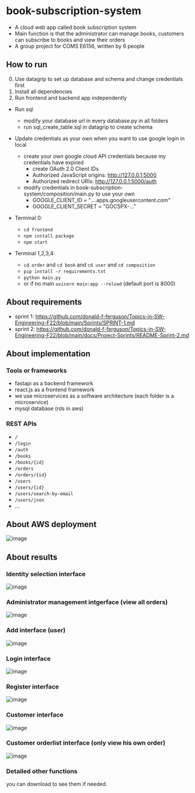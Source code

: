# book-subscription-system
- A cloud web app called book subscription system
- Main function is that the administrator can manage books, customers can subscribe to books and view their orders
- A group project for COMS E6156, written by 6 people

## How to run

0. Use datagrip to set up database and schema and change credentials first
1. Install all dependencies
2. Run frontend and backend app independently

- Run sql
  - modify your database url in every database.py in all folders
  - run sql_create_table.sql in datagrip to create schema
  
- Update credentials as your own when you want to use google login in local
  - create your own google cloud API credentials because my credentials have expired
    - create OAuth 2.0 Client IDs
    - Authorized JavaScript origins: http://127.0.0.1:5000
    - Authorized redirect URIs: http://127.0.0.1:5000/auth
  - modify credentials in book-subscription-system/composition/main.py to use your own 
    - GOOGLE_CLIENT_ID = "....apps.googleusercontent.com"
    - GOOGLE_CLIENT_SECRET = "GOCSPX-..."

- Terminal 0: 
  - `cd frontend`
  - `npm install package`
  - `npm start`

- Terminal 1,2,3,4: 
  - `cd order` and `cd book` and `cd user` and `cd composition`
  - `pip install -r requirements.txt`
  - `python main.py`
  - or if no main `uvicorn main:app --reload` (default port is 8000)
  
## About requirements

- sprint 1: https://github.com/donald-f-ferguson/Topics-in-SW-Engineering-F22/blob/main/Sprints/SPRINT-1.md
- sprint 2: https://github.com/donald-f-ferguson/Topics-in-SW-Engineering-F22/blob/main/docs/Project-Sprints/README-Sprint-2.md

## About implementation

### Tools or frameworks
- fastapi as a backend framework
- react.js as a frontend framework
- we use microservices as a software architecture (each folder is a microservice)
- mysql database (rds in aws)

### REST APIs
- `/`
- `/login`
- `/auth`
- `/books`
- `/books/{id}`
- `/orders`
- `/orders/{id}`
- `/users`
- `/users/{id}`
- `/users/search-by-email`
- `/users/json`
- ...

## About AWS deployment

![image](https://user-images.githubusercontent.com/42087697/211357136-18800b38-5c28-435e-bb04-9503b57d2988.png)

## About results

### Identity selection interface
![image](https://user-images.githubusercontent.com/42087697/211355139-bab26d84-8213-4b47-8536-1d4b8cc3c468.png)

### Administrator management intgerface (view all orders)
![image](https://user-images.githubusercontent.com/42087697/211355432-70fdd37d-8ead-4e14-838f-086a439b3a69.png)

### Add interface (user)
![image](https://user-images.githubusercontent.com/42087697/211355714-3b06823d-1b1b-4bee-bf2d-947301bd768c.png)

### Login interface
![image](https://user-images.githubusercontent.com/42087697/211355817-5f4c018f-e7e1-44c7-bd08-56bc23177f4d.png)

### Register interface
![image](https://user-images.githubusercontent.com/42087697/211355857-2a771a11-fdc0-4ab1-af48-f2615ae5d502.png)

### Customer interface
![image](https://user-images.githubusercontent.com/42087697/211358438-bdd7217a-ca7f-4085-a55c-df59352ce64b.png)

### Customer orderlist interface (only view his own order)
![image](https://user-images.githubusercontent.com/42087697/211356181-cbb3d786-c6de-4e91-af88-47b2aa044809.png)

### Detailed other functions
you can download to see them if needed.
